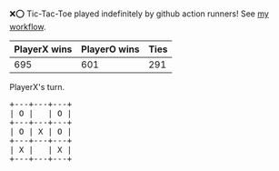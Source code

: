 :x::o: Tic-Tac-Toe played indefinitely by github action runners! See [my workflow](.github/workflows/play.yaml).

|PlayerX wins|PlayerO wins|Ties|
|-|-|-|
|695|601|291|

PlayerX's turn.

<pre>
+---+---+---+
| O |   | O |
+---+---+---+
| O | X | O |
+---+---+---+
| X |   | X |
+---+---+---+
</pre>